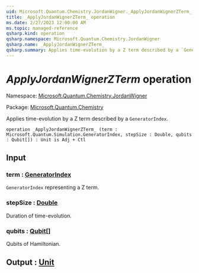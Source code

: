 ```yaml
---
uid: Microsoft.Quantum.Chemistry.JordanWigner._ApplyJordanWignerZTerm_
title: _ApplyJordanWignerZTerm_ operation
ms.date: 2/27/2023 12:00:00 AM
ms.topic: managed-reference
qsharp.kind: operation
qsharp.namespace: Microsoft.Quantum.Chemistry.JordanWigner
qsharp.name: _ApplyJordanWignerZTerm_
qsharp.summary: Applies time-evolution by a Z term described by a `GeneratorIndex`.
---
```


# _ApplyJordanWignerZTerm_ operation

Namespace: [Microsoft.Quantum.Chemistry.JordanWigner](xref:Microsoft.Quantum.Chemistry.JordanWigner)

Package: [Microsoft.Quantum.Chemistry](https://nuget.org/packages/Microsoft.Quantum.Chemistry)


Applies time-evolution by a Z term described by a `GeneratorIndex`.

```qsharp
operation _ApplyJordanWignerZTerm_ (term : Microsoft.Quantum.Simulation.GeneratorIndex, stepSize : Double, qubits : Qubit[]) : Unit is Adj + Ctl
```


## Input

### term : [GeneratorIndex](xref:Microsoft.Quantum.Simulation.GeneratorIndex)

`GeneratorIndex` representing a Z term.


### stepSize : [Double](xref:microsoft.quantum.qsharp.valueliterals#double-literals)

Duration of time-evolution.


### qubits : [Qubit](xref:microsoft.quantum.qsharp.valueliterals#qubit-literals)[]

Qubits of Hamiltonian.



## Output : [Unit](xref:microsoft.quantum.qsharp.valueliterals#unit-literal)

